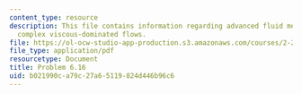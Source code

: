 ```yaml
---
content_type: resource
description: This file contains information regarding advanced fluid mechanics, more
  complex viscous-dominated flows.
file: https://ol-ocw-studio-app-production.s3.amazonaws.com/courses/2-25-advanced-fluid-mechanics-fall-2013/b021990ca79c27a65119824d446b96c6_MIT2_25F13_Problem6.16.pdf
file_type: application/pdf
resourcetype: Document
title: Problem 6.16
uid: b021990c-a79c-27a6-5119-824d446b96c6
---
```

